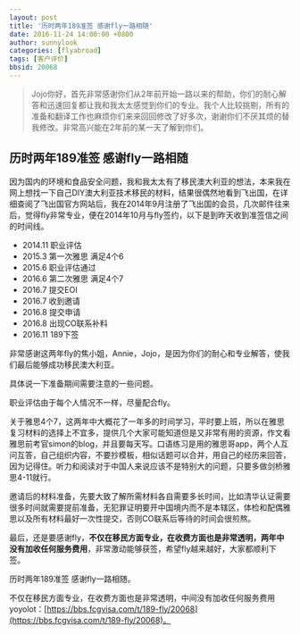 ```yaml
---
layout: post
title: '历时两年189准签 感谢fly一路相随'
date: 2016-11-24 14:00:00 +0800
author: sunnylook
categories: [flyabroad]
tags: [客户评价]
bbsid: 20068
---
```


> Jojo你好，首先非常感谢你们从2年前开始一路以来的帮助，你们的耐心解答和迅速回复都让我和我太太感觉到你们的专业。我个人比较挑剔，所有的准备和翻译工作也麻烦你们来来回回修改了好多次，谢谢你们不厌其烦的替我修改。非常高兴能在2年前的某一天了解到你们。

## 历时两年189准签 感谢fly一路相随

因为国内的环境和食品安全问题，我和我太太有了移民澳大利亚的想法，本来我在网上想找一下自己DIY澳大利亚技术移民的材料，结果很偶然地看到飞出国，在详细查阅了飞出国官方网站后，我在2014年9月注册了飞出国的会员，几次邮件往来后，觉得fly非常专业，便在2014年10月与fly签约，以下是到昨天收到准签信之间的时间线。

- 2014.11 职业评估
- 2015.3 第一次雅思 满足4个6
- 2015.6 职业评估通过
- 2016.6 第二次雅思 满足4个7
- 2016.7 提交EOI
- 2016.7 收到邀请
- 2016.8 提交申请
- 2016.8 出现CO联系补料
- 2016.11 189下签

非常感谢这两年fly的焦小姐，Annie，Jojo，是因为你们的耐心和专业解答，使我们最后能够成功移民澳大利亚。

具体说一下准备期间需要注意的一些问题。

职业评估由于每个人情况不一样，尽量配合fly。

关于雅思4个7，这两年中大概花了一年多的时间学习，平时要上班，所以在雅思复习材料的选择上不宜多，提供几个大家可能知道但是又非常有用的资源，作文看雅思前考官simon的blog，并且要每天写。口语练习是用的雅思哥app，两个人互问互答，自己组织内容，不要抄模板，相似话题可以合并，用自己的经历来回答，因为记得住。听力和阅读对于中国人来说应该不是特别大的问题，只要多做剑桥雅思4-11就行。

邀请后的材料准备，先要大致了解所需材料各自需要多长时间，比如清华认证需要很多时间就需要提前准备，无犯罪证明要开中国境内而不是本辖区，体检和配偶雅思以及所有材料最好一次性提交，否则CO联系后等待的时间会很煎熬。

最后，还是要感谢fly，**不仅在移民方面专业，在收费方面也是非常透明，两年中没有加收任何服务费用**，非常激动能够获签，希望fly越来越好，大家都顺利下签。

历时两年189准签 感谢fly一路相随。

不仅在移民方面专业，在收费方面也是非常透明，中间没有加收任何服务费用 yoyolot：[https://bbs.fcgvisa.com/t/189-fly/20068](https://bbs.fcgvisa.com/t/189-fly/20068)。